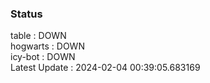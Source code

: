 ### Status


table : DOWN  
hogwarts : DOWN  
icy-bot : DOWN  
Latest Update : 2024-02-04 00:39:05.683169
